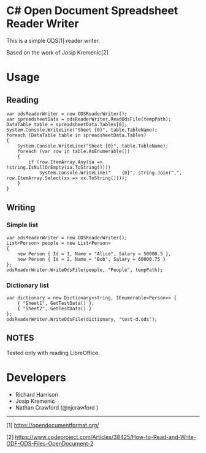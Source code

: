 # C# Open Document Spreadsheet Reader Writer

This is a simple ODS[1] reader writer. 

Based on the work of Josip Kremenic[2]

# Usage

## Reading

    var odsReaderWriter = new ODSReaderWriter();
    var spreadsheetData = odsReaderWriter.ReadOdsFile(tempPath);
    DataTable table = spreadsheetData.Tables[0];
    System.Console.WriteLine("Sheet {0}", table.TableName);
    foreach (DataTable table in spreadsheetData.Tables)
    {
        System.Console.WriteLine("Sheet {0}", table.TableName);
        foreach (var row in table.AsEnumerable())
        {
            if (row.ItemArray.Any(ia => !string.IsNullOrEmpty(ia.ToString())))
                System.Console.WriteLine("    {0}", string.Join(",", row.ItemArray.Select(xx => xx.ToString())));
        }
    }
    
## Writing

### Simple list
    var odsReaderWriter = new ODSReaderWriter();
    List<Person> people = new List<Person>
    {
        new Person { Id = 1, Name = "Alice", Salary = 50000.5 },
        new Person { Id = 2, Name = "Bob", Salary = 60000.75 }
    };
    odsReaderWriter.WriteOdsFile(people, "People", tempPath);

### Dictionary list
    var dictionary = new Dictionary<string, IEnumerable<Person>> {
        { "Sheet1", GetTestData() },
        { "Sheet2", GetTestData() }
    };
    odsReaderWriter.WriteOdsFile(dictionary, "test-d.ods");
    
## NOTES

Tested only with reading LibreOffice.

# Developers

* Richard Harrison
* Josip Kremenic
* Nathan Crawford (@njcrawford )

----
[1] https://opendocumentformat.org/

[2] https://www.codeproject.com/Articles/38425/How-to-Read-and-Write-ODF-ODS-Files-OpenDocument-2

